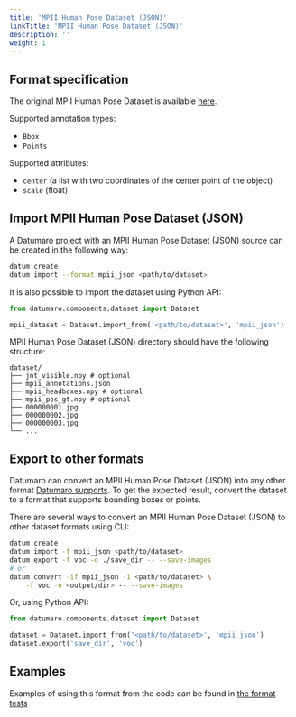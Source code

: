 ```yaml
---
title: 'MPII Human Pose Dataset (JSON)'
linkTitle: 'MPII Human Pose Dataset (JSON)'
description: ''
weight: 1
---
```


## Format specification

The original MPII Human Pose Dataset is available
[here](http://human-pose.mpi-inf.mpg.de).

Supported annotation types:
- `Bbox`
- `Points`

Supported attributes:
- `center` (a list with two coordinates of the center point
  of the object)
- `scale` (float)

## Import MPII Human Pose Dataset (JSON)

A Datumaro project with an MPII Human Pose Dataset (JSON) source can be
created in the following way:

```bash
datum create
datum import --format mpii_json <path/to/dataset>
```

It is also possible to import the dataset using Python API:

```python
from datumaro.components.dataset import Dataset

mpii_dataset = Dataset.import_from('<path/to/dataset>', 'mpii_json')
```

MPII Human Pose Dataset (JSON) directory should have the following structure:

<!--lint disable fenced-code-flag-->
```
dataset/
├── jnt_visible.npy # optional
├── mpii_annotations.json
├── mpii_headboxes.npy # optional
├── mpii_pos_gt.npy # optional
├── 000000001.jpg
├── 000000002.jpg
├── 000000003.jpg
└── ...
```

## Export to other formats

Datumaro can convert an MPII Human Pose Dataset (JSON) into
any other format [Datumaro supports](/docs/user-manual/supported_formats/).
To get the expected result, convert the dataset to a format
that supports bounding boxes or points.

There are several ways to convert an MPII Human Pose Dataset (JSON)
to other dataset formats using CLI:

```bash
datum create
datum import -f mpii_json <path/to/dataset>
datum export -f voc -o ./save_dir -- --save-images
# or
datum convert -if mpii_json -i <path/to/dataset> \
    -f voc -o <output/dir> -- --save-images
```

Or, using Python API:

```python
from datumaro.components.dataset import Dataset

dataset = Dataset.import_from('<path/to/dataset>', 'mpii_json')
dataset.export('save_dir', 'voc')
```

## Examples

Examples of using this format from the code can be found in
[the format tests](https://github.com/openvinotoolkit/datumaro/blob/develop/tests/test_mpii_json_format.py)
